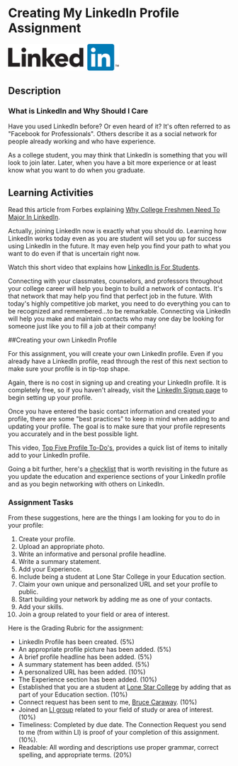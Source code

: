 # Creating My LinkedIn Profile Assignment


<img src="LinkedIn-Logo-2C.png" alt="LinkedIn logo" width="250"> 

## Description  

### What is LinkedIn and Why Should I Care 
Have you used LinkedIn before? Or even heard of it? It's often referred to as "Facebook for Professionals". Others describe it as a social network for people already working and who have experience. 

As a college student, you may think that LinkedIn is something that you will look to join later. Later, when you have a bit more experience or at least know what you want to do when you graduate. 

## Learning Activities 
  
Read this article from Forbes explaining [Why College Freshmen Need To Major In LinkedIn](http://onforb.es/1vinKke).

Actually, joining LinkedIn now is exactly what you should do. Learning how LinkedIn works today even as you are student will set you up for success using LinkedIn in the future. It may even help you find your path to what you want to do even if that is uncertain right now.

Watch this short video that explains how [LinkedIn is For Students](https://youtu.be/YWp6AN00D_c).

Connecting with your classmates, counselors, and professors throughout your college career will help you begin to build a network of contacts.  It's that network that may help you find that perfect job in the future.  With today's highly competitive job market, you need to do everything you can to be recognized and remembered...to be remarkable. Connecting via LinkedIn will help you make and maintain contacts who may one day be looking for someone just like you to fill a job at their company!


##Creating your own LinkedIn Profile 

For this assignment, you will create your own LinkedIn profile. Even if you already have a LinkedIn profile, read through the rest of this next section to make sure your profile is in tip-top shape.

Again, there is no cost in signing up and creating your LinkedIn profile.  It is completely free, so if you haven't already, visit the [LinkedIn Signup page](https://www.linkedin.com/reg/signup?trk=micro-mktg-stu-us-sign) to begin setting up your profile.

Once you have entered the basic contact information and created your profile, there are some "best practices" to keep in mind when adding to and updating your profile. The goal is to make sure that your profile represents you accurately and in the best possible light. 

This video, [Top Five Profile To-Do's](https://youtu.be/B8WZxYFaSmI), provides a quick list of items to initally add to your LinkedIn profile. 

Going a bit further, here's a [checklist](https://students.linkedin.com/content/dam/university/global/en_US/site/pdf/LinkedIn%20Profile%20Checklist%20-%20College%20Students.pdf) that is worth revisiting in the future as you update the education and experience sections of your LinkedIn profile and as you begin networking with others on LinkedIn.


### Assignment Tasks  
 
From these suggestions, here are the things I am looking for you to do in your profile:

1. Create your profile.
2. Upload an appropriate photo. 
3. Write an informative and personal profile headline. 
4. Write a summary statement. 
5. Add your Experience. 
6. Include being a student at Lone Star College in your Education section.
7. Claim your own unique and personalized URL and set your profile to public. 
8. Start building your network by adding me as one of your contacts. 
9. Add your skills. 
10. Join a group related to your field or area of interest. 


Here is the Grading Rubric for the assignment: 

- LinkedIn Profile has been created. (5%) 
- An appropriate profile picture has been added. (5%) 
- A brief profile headline has been added. (5%) 
- A summary statement has been added. (5%) 
- A personalized URL has been added. (10%) 
- The Experience section has been added. (10%) 
- Established that you are a student at [Lone Star College](https://www.linkedin.com/edu/alumni?id=31952&trk=ta-chg-school) by adding that as part of your Education section. (10%) 
- Connect request has been sent to me, [Bruce Caraway](https://www.linkedin.com/in/brucecaraway). (10%) 
- Joined an [LI group](https://www.linkedin.com/grp/?trk=nav_responsive_sub_nav_groups) related to your field of study or area of interest. (10%) 
- Timeliness: Completed by due date. The Connection Request you send to me (from within LI) is proof of your completion of this assignment. (10%). 
- Readable: All wording and descriptions use proper grammar, correct spelling, and appropriate terms. (20%)

